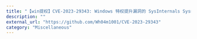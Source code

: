 ```yaml
---
title: "【win提权】CVE-2023-29343: Windows 特权提升漏洞的 SysInternals Sysmon"
description: ""
external_url: "https://github.com/Wh04m1001/CVE-2023-29343"
category: "Miscellaneous"
---
```

